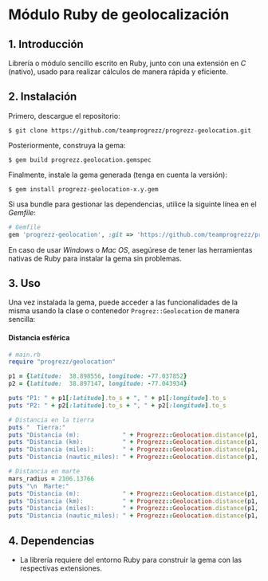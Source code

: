 # Módulo Ruby de geolocalización #

## 1. Introducción ##
Librería o módulo sencillo escrito en Ruby, junto con una extensión en *C* (nativo), usado para realizar cálculos de manera rápida y eficiente.

## 2. Instalación ##
Primero, descargue el repositorio:

    $ git clone https://github.com/teamprogrezz/progrezz-geolocation.git

Posteriormente, construya la gema:

    $ gem build progrezz.geolocation.gemspec

Finalmente, instale la gema generada (tenga en cuenta la versión):

    $ gem install progrezz-geolocation-x.y.gem

Si usa bundle para gestionar las dependencias, utilice la siguinte línea en el *Gemfile*:

```ruby
# Gemfile
gem 'progrezz-geolocation', :git => 'https://github.com/teamprogrezz/progrezz-geolocation.git'
```

En caso de usar *Windows* o *Mac OS*, asegúrese de tener las herramientas nativas de Ruby para instalar la gema sin problemas.

## 3. Uso ##

Una vez instalada la gema, puede acceder a las funcionalidades de la misma usando la clase o contenedor ````Progrez::Geolocation```` de manera sencilla:

#### Distancia esférica ####
```ruby
# main.rb
require "progrezz/geolocation"

p1 = {latitude:  38.898556, longitude: -77.037852}
p2 = {latitude:  38.897147, longitude: -77.043934}

puts "P1: " + p1[:latitude].to_s + ", " + p1[:longitude].to_s
puts "P2: " + p2[:latitude].to_s + ", " + p2[:longitude].to_s

# Distancia en la tierra
puts "  Tierra:"
puts "Distancia (m):            " + Progrezz::Geolocation.distance(p1, p2, :m).to_s
puts "Distancia (km):           " + Progrezz::Geolocation.distance(p1, p2, :km).to_s
puts "Distancia (miles):        " + Progrezz::Geolocation.distance(p1, p2, :miles).to_s
puts "Distancia (nautic_miles): " + Progrezz::Geolocation.distance(p1, p2, :nautic_miles).to_s

# Distancia en marte
mars_radius = 2106.13766
puts "\n  Marte:"
puts "Distancia (m):            " + Progrezz::Geolocation.distance(p1, p2, :m, mars_radius).to_s
puts "Distancia (km):           " + Progrezz::Geolocation.distance(p1, p2, :km, mars_radius).to_s
puts "Distancia (miles):        " + Progrezz::Geolocation.distance(p1, p2, :miles, mars_radius).to_s
puts "Distancia (nautic_miles): " + Progrezz::Geolocation.distance(p1, p2, :nautic_miles, mars_radius).to_s

```

## 4. Dependencias ##

- La librería requiere del entorno Ruby para construir la gema con las respectivas extensiones.

